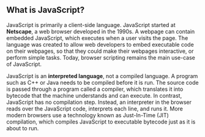 ## What is JavaScript? 

JavaScript is primarily a client-side language. JavaScript started at **Netscape**, a web browser developed in the 1990s. A webpage can contain embedded JavaScript, which executes when a user visits the page. The language was created to allow web developers to embed executable code on their webpages, so that they could make their webpages interactive, or perform simple tasks. Today, browser scripting remains the main use-case of JavaScript.

JavaScript is an **interpreted language**, not a compiled language. A program such as C++ or Java needs to be compiled before it is run. The source code is passed through a program called a compiler, which translates it into bytecode that the machine understands and can execute. In contrast, JavaScript has no compilation step. Instead, an interpreter in the browser reads over the JavaScript code, interprets each line, and runs it. More modern browsers use a technology known as Just-In-Time (JIT) compilation, which compiles JavaScript to executable bytecode just as it is about to run.

